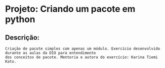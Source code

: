 # Projeto: Criando um pacote em python

## Descrição: 
	Criação de pacote simples com apenas um módulo. Exercício desenvolvido durante as aulas da DIO para entendimento
    dos conceitos de pacote. Mentoria e autora do exercício: Karina Tiemi Kato.

